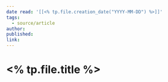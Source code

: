 ```yaml
---
date read: '[[<% tp.file.creation_date("YYYY-MM-DD") %>]]'
tags:
  - source/article
author: 
published: 
link:
---
```

# <% tp.file.title %>

